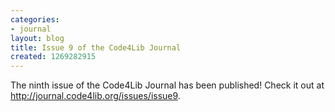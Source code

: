 ```yaml
---
categories:
- journal
layout: blog
title: Issue 9 of the Code4Lib Journal
created: 1269282915
---
```

The ninth issue of the Code4Lib Journal has been published! Check it out at <a href="http://journal.code4lib.org/issues/issue9">http://journal.code4lib.org/issues/issue9</a>.
